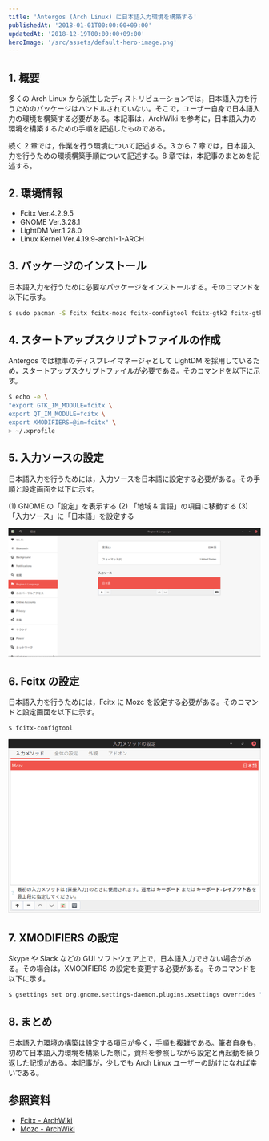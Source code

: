 ```yaml
---
title: 'Antergos (Arch Linux) に日本語入力環境を構築する'
publishedAt: '2018-01-01T00:00:00+09:00'
updatedAt: '2018-12-19T00:00:00+09:00'
heroImage: '/src/assets/default-hero-image.png'
---
```


## 1. 概要

多くの Arch Linux から派生したディストリビューションでは，日本語入力を行うためのパッケージはハンドルされていない。そこで，ユーザー自身で日本語入力の環境を構築する必要がある。本記事は，ArchWiki を参考に，日本語入力の環境を構築するための手順を記述したものである。

続く 2 章では，作業を行う環境について記述する。3 から 7 章では，日本語入力を行うための環境構築手順について記述する。8 章では，本記事のまとめを記述する。

## 2. 環境情報

- Fcitx Ver.4.2.9.5
- GNOME Ver.3.28.1
- LightDM Ver.1.28.0
- Linux Kernel Ver.4.19.9-arch1-1-ARCH

## 3. パッケージのインストール

日本語入力を行うために必要なパッケージをインストールする。そのコマンドを以下に示す。

```bash
$ sudo pacman -S fcitx fcitx-mozc fcitx-configtool fcitx-gtk2 fcitx-gtk3 fcitx-qt4 fcitx-qt5
```

## 4. スタートアップスクリプトファイルの作成

Antergos では標準のディスプレイマネージャとして LightDM を採用しているため，スタートアップスクリプトファイルが必要である。そのコマンドを以下に示す。

```bash
$ echo -e \
"export GTK_IM_MODULE=fcitx \
export QT_IM_MODULE=fcitx \
export XMODIFIERS=@im=fcitx" \
> ~/.xprofile
```

## 5. 入力ソースの設定

日本語入力を行うためには，入力ソースを日本語に設定する必要がある。その手順と設定画面を以下に示す。

(1) GNOME の「設定」を表示する
(2) 「地域 & 言語」の項目に移動する
(3) 「入力ソース」に「日本語」を設定する

![](d3add8b9ef6e1795a9581dd3f37efc7c.png)

## 6. Fcitx の設定

日本語入力を行うためには，Fcitx に Mozc を設定する必要がある。そのコマンドと設定画面を以下に示す。

```bash
$ fcitx-configtool
```

![](c7d359c6e7df5c916e0af50185004191.png)

## 7. XMODIFIERS の設定

Skype や Slack などの GUI ソフトウェア上で，日本語入力できない場合がある。その場合は，XMODIFIERS の設定を変更する必要がある。そのコマンドを以下に示す。

```bash
$ gsettings set org.gnome.settings-daemon.plugins.xsettings overrides "{'Gtk/IMModule':<'fcitx'>}"
```

## 8. まとめ

日本語入力環境の構築は設定する項目が多く，手順も複雑である。筆者自身も，初めて日本語入力環境を構築した際に，資料を参照しながら設定と再起動を繰り返した記憶がある。本記事が，少しでも Arch Linux ユーザーの助けになれば幸いである。

## 参照資料

- [Fcitx - ArchWiki](https://wiki.archlinux.jp/index.php/Fcitx)
- [Mozc - ArchWiki](https://wiki.archlinux.jp/index.php/Mozc)

